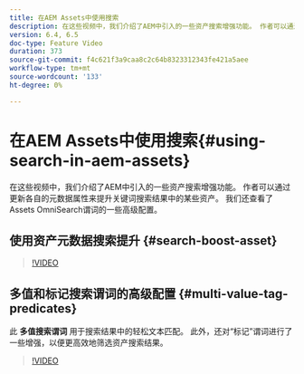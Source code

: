 ```yaml
---
title: 在AEM Assets中使用搜索
description: 在这些视频中，我们介绍了AEM中引入的一些资产搜索增强功能。 作者可以通过更新各自的元数据属性来提升关键词搜索结果中的某些资产。 我们还查看了Assets OmniSearch谓词的一些高级配置。
version: 6.4, 6.5
doc-type: Feature Video
duration: 373
source-git-commit: f4c621f3a9caa8c2c64b8323312343fe421a5aee
workflow-type: tm+mt
source-wordcount: '133'
ht-degree: 0%

---
```



# 在AEM Assets中使用搜索{#using-search-in-aem-assets}

在这些视频中，我们介绍了AEM中引入的一些资产搜索增强功能。 作者可以通过更新各自的元数据属性来提升关键词搜索结果中的某些资产。 我们还查看了Assets OmniSearch谓词的一些高级配置。

## 使用资产元数据搜索提升 {#search-boost-asset}

>[!VIDEO](https://video.tv.adobe.com/v/16766?quality=12&learn=on)

## 多值和标记搜索谓词的高级配置 {#multi-value-tag-predicates}

此 **多值搜索谓词** 用于搜索结果中的轻松文本匹配。 此外，还对“标记”谓词进行了一些增强，以便更高效地筛选资产搜索结果。

>[!VIDEO](https://video.tv.adobe.com/v/16457?quality=12&learn=on)
